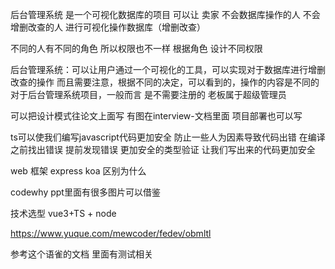 后台管理系统 是一个可视化数据库的项目 可以让 卖家 不会数据库操作的人 不会增删改查的人 进行可视化操作数据库（增删改查）

不同的人有不同的角色 所以权限也不一样 根据角色 设计不同权限

后台管理系统：可以让用户通过一个可视化的工具，可以实现对于数据库进行增删改查的操作
而且需要注意，根据不同的决定，可以看到的，操作的内容是不同的
对于后台管理系统项目，一般而言 是不需要注册的 老板属于超级管理员

可以把设计模式往论文上面写
有图在interview-文档里面
项目部署也可以写

ts可以使我们编写javascript代码更加安全 防止一些人为因素导致代码出错
在编译之前找出错误  提前发现错误
更加安全的类型验证 让我们写出来的代码更加安全

web 框架 express koa 区别为什么

codewhy ppt里面有很多图片可以借鉴

技术选型 vue3+TS + node

https://www.yuque.com/mewcoder/fedev/obmltl

参考这个语雀的文档 里面有测试相关